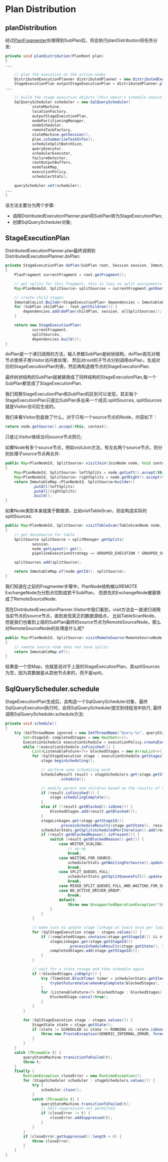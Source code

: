 # Plan Distribution


## planDistribution

经过[PlanFragmenter](PlanFragmenter)处理得到SubPlan后，将会执行planDistribution将任务分发:
```java
private void planDistribution(PlanRoot plan)
{
...

    // plan the execution on the active nodes
    DistributedExecutionPlanner distributedPlanner = new DistributedExecutionPlanner(splitManager);
    StageExecutionPlan outputStageExecutionPlan = distributedPlanner.plan(plan.getRoot(), stateMachine.getSession());
...

    // build the stage execution objects (this doesn't schedule execution)
    SqlQueryScheduler scheduler = new SqlQueryScheduler(
            stateMachine,
            locationFactory,
            outputStageExecutionPlan,
            nodePartitioningManager,
            nodeScheduler,
            remoteTaskFactory,
            stateMachine.getSession(),
            plan.isSummarizeTaskInfos(),
            scheduleSplitBatchSize,
            queryExecutor,
            schedulerExecutor,
            failureDetector,
            rootOutputBuffers,
            nodeTaskMap,
            executionPolicy,
            schedulerStats);

    queryScheduler.set(scheduler);
...
}
```
该方法主要分为两个步骤:
* 调用DistributedExecutionPlanner.plan将SubPlan转为StageExecutionPlan;
* 创建SqlQueryScheduler对象;

## StageExecutionPlan

DistributedExecutionPlanner.plan最终调用到DistributedExecutionPlanner.doPlan:
```java
private StageExecutionPlan doPlan(SubPlan root, Session session, ImmutableList.Builder<SplitSource> allSplitSources)
{
    PlanFragment currentFragment = root.getFragment();

    // get splits for this fragment, this is lazy so split assignments aren't actually calculated here
    Map<PlanNodeId, SplitSource> splitSources = currentFragment.getRoot().accept(new Visitor(session, currentFragment.getPipelineExecutionStrategy(), allSplitSources), null);

    // create child stages
    ImmutableList.Builder<StageExecutionPlan> dependencies = ImmutableList.builder();
    for (SubPlan childPlan : root.getChildren()) {
        dependencies.add(doPlan(childPlan, session, allSplitSources));
    }

    return new StageExecutionPlan(
            currentFragment,
            splitSources,
            dependencies.build());
}
```
doPlan是一个递归调用的方法，输入参数SubPlan是树状结构，doPlan首先对根节点使用子类Visitor访问者处理，
然后对root的子节点分别调用doPlan，生成对应的StageExecutionPlan列表，然后再构造根节点的StageExecutionPlan.

最终树状结构的SubPlan就被替换成了同样结构的StageExecutionPlan,每一个SubPlan都变成了StageExecutionPlan.

我们观察StageExecutionPlan和SubPlan的区别可以发现，其实每个StageExecutionPlan只是比SubPlan多出来一个成员:splitSources,
splitSources就是Visitor访问后生成的。

我们来看Visitor到底做了什么，对于只有一个source节点的Node，内容如下：
```java
return node.getSource().accept(this, context);
```
只是让Visitor继续访问source节点而已;

如果Node有多个source节点，例如visitJoin方法，有左右两个source节点，则分别处理子source节点再合并:

```java
public Map<PlanNodeId, SplitSource> visitJoin(JoinNode node, Void context)
{
    Map<PlanNodeId, SplitSource> leftSplits = node.getLeft().accept(this, context);
    Map<PlanNodeId, SplitSource> rightSplits = node.getRight().accept(this, context);
    return ImmutableMap.<PlanNodeId, SplitSource>builder()
            .putAll(leftSplits)
            .putAll(rightSplits)
            .build();
}
```

如果Node类型本身就属于数据源，比如visitTableScan，则会构造实际的splitSources:

```java
public Map<PlanNodeId, SplitSource> visitTableScan(TableScanNode node, Void context)
{
    // get dataSource for table
    SplitSource splitSource = splitManager.getSplits(
            session,
            node.getLayout().get(),
            pipelineExecutionStrategy == GROUPED_EXECUTION ? GROUPED_SCHEDULING : UNGROUPED_SCHEDULING);

    splitSources.add(splitSource);

    return ImmutableMap.of(node.getId(), splitSource);
}
```

我们知道在之前的Fragmenter步骤中，PlanNode结构被以REMOTE ExchangeNode为分割点切割成若干SubPlan，
而原先的ExchangeNode被替换成了RemoteSourceNode.

而在DistributedExecutionPlanner.Visitor中我们看到，visit方法会一直递归调用当前节点的source节点，直到发现真正的数据源结点，
比如TableScanNode，但是我们也看到上层的SubPlan最终的source节点为RemoteSourceNode，那么对RemoteSourceNode的处理是什么呢?

```java
public Map<PlanNodeId, SplitSource> visitRemoteSource(RemoteSourceNode node, Void context)
{
    // remote source node does not have splits
    return ImmutableMap.of();
}
```
结果是一个空Map，也就是说对于上层的StageExecutionPlan，其splitSources为空，因为其数据是从其他节点来的，而不是split。

## SqlQueryScheduler.schedule
StageExecutionPlan生成后，会构造一个SqlQueryScheduler对象，最终SqlQueryExecution执行时，会将SqlQueryScheduler提交到线程池中执行,
最终调用SqlQueryScheduler.schedule方法:

```java
private void schedule()
{
    try (SetThreadName ignored = new SetThreadName("Query-%s", queryStateMachine.getQueryId())) {
        Set<StageId> completedStages = new HashSet<>();
        ExecutionSchedule executionSchedule = executionPolicy.createExecutionSchedule(stages.values());
        while (!executionSchedule.isFinished()) {
            List<ListenableFuture<?>> blockedStages = new ArrayList<>();
            for (SqlStageExecution stage : executionSchedule.getStagesToSchedule()) {
                stage.beginScheduling();

                // perform some scheduling work
                ScheduleResult result = stageSchedulers.get(stage.getStageId())
                        .schedule();

                // modify parent and children based on the results of the scheduling
                if (result.isFinished()) {
                    stage.schedulingComplete();
                }
                else if (!result.getBlocked().isDone()) {
                    blockedStages.add(result.getBlocked());
                }
                stageLinkages.get(stage.getStageId())
                        .processScheduleResults(stage.getState(), result.getNewTasks());
                schedulerStats.getSplitsScheduledPerIteration().add(result.getSplitsScheduled());
                if (result.getBlockedReason().isPresent()) {
                    switch (result.getBlockedReason().get()) {
                        case WRITER_SCALING:
                            // no-op
                            break;
                        case WAITING_FOR_SOURCE:
                            schedulerStats.getWaitingForSource().update(1);
                            break;
                        case SPLIT_QUEUES_FULL:
                            schedulerStats.getSplitQueuesFull().update(1);
                            break;
                        case MIXED_SPLIT_QUEUES_FULL_AND_WAITING_FOR_SOURCE:
                        case NO_ACTIVE_DRIVER_GROUP:
                            break;
                        default:
                            throw new UnsupportedOperationException("Unknown blocked reason: " + result.getBlockedReason().get());
                    }
                }
            }

            // make sure to update stage linkage at least once per loop to catch async state changes (e.g., partial cancel)
            for (SqlStageExecution stage : stages.values()) {
                if (!completedStages.contains(stage.getStageId()) && stage.getState().isDone()) {
                    stageLinkages.get(stage.getStageId())
                            .processScheduleResults(stage.getState(), ImmutableSet.of());
                    completedStages.add(stage.getStageId());
                }
            }

            // wait for a state change and then schedule again
            if (!blockedStages.isEmpty()) {
                try (TimeStat.BlockTimer timer = schedulerStats.getSleepTime().time()) {
                    tryGetFutureValue(whenAnyComplete(blockedStages), 1, SECONDS);
                }
                for (ListenableFuture<?> blockedStage : blockedStages) {
                    blockedStage.cancel(true);
                }
            }
        }

        for (SqlStageExecution stage : stages.values()) {
            StageState state = stage.getState();
            if (state != SCHEDULED && state != RUNNING && !state.isDone()) {
                throw new PrestoException(GENERIC_INTERNAL_ERROR, format("Scheduling is complete, but stage %s is in state %s", stage.getStageId(), state));
            }
        }
    }
    catch (Throwable t) {
        queryStateMachine.transitionToFailed(t);
        throw t;
    }
    finally {
        RuntimeException closeError = new RuntimeException();
        for (StageScheduler scheduler : stageSchedulers.values()) {
            try {
                scheduler.close();
            }
            catch (Throwable t) {
                queryStateMachine.transitionToFailed(t);
                // Self-suppression not permitted
                if (closeError != t) {
                    closeError.addSuppressed(t);
                }
            }
        }
        if (closeError.getSuppressed().length > 0) {
            throw closeError;
        }
    }
}
```

